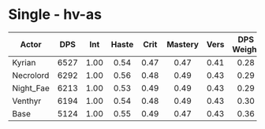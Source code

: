 # Single - hv-as
| Actor | DPS | Int | Haste | Crit | Mastery | Vers | DPS Weight |
|---|:---:|:---:|:---:|:---:|:---:|:---:|:---:|
|Kyrian|6527|1.00|0.54|0.47|0.47|0.41|0.28|
|Necrolord|6292|1.00|0.56|0.48|0.49|0.43|0.29|
|Night_Fae|6213|1.00|0.53|0.49|0.49|0.43|0.29|
|Venthyr|6194|1.00|0.54|0.48|0.49|0.43|0.30|
|Base|5124|1.00|0.55|0.49|0.47|0.43|0.36|
